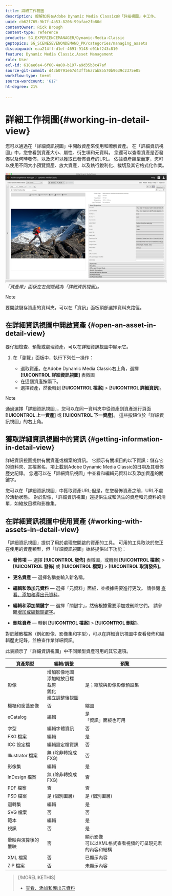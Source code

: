 ```yaml
---
title: 詳細工作視圖
description: 瞭解如何在Adobe Dynamic Media Classic的「詳細視圖」中工作。
uuid: cb62f765-9b7f-4a53-8206-99afae2fb80d
contentOwner: Rick Brough
content-type: reference
products: SG_EXPERIENCEMANAGER/Dynamic-Media-Classic
geptopics: SG_SCENESEVENONDEMAND_PK/categories/managing_assets
discoiquuid: eaa214ff-d1ef-4691-9148-d01bf243c810
feature: Dynamic Media Classic,Asset Management
role: User
exl-id: 618ae6a4-6f60-4a80-b197-a9d35b3c47af
source-git-commit: d43b0791e67d43ff56a7ab85570b9639c2375e05
workflow-type: tm+mt
source-wordcount: '617'
ht-degree: 21%

---
```


# 詳細工作視圖{#working-in-detail-view}

您可以通過在「詳細資訊視圖」中開啟資產來使用和瞭解資產。 在「詳細資訊視圖」中，您會看到資產大小、屬性、衍生項和元資料。 您還可以查看資產是否發佈以及何時發佈，以及您可以獲取已發佈資產的URL。 依據資產類型而定，您可以使用不同大小預覽資產、放大資產，以及執行銳利化、裁切及其它格式化作業。

<!-- 

Comment Type: remark
Last Modified By: Rick Brough (rbrough@adobe.com)
Last Modified Date: 2018-06-14T13:52:46.623-0400

<p>as_detail_view_popup.png found in Downloads on local in folder "scene7-images"</p>

 -->

![詳細資訊視圖](/help/assets/image_0.img.png)
*「資產庫」面板在左側隱藏為「詳細資訊視圖」。*

>[!NOTE]
>
>要開啟儲存資產的資料夾，可以在「資訊」面板頂部選擇資料夾路徑。

## 在詳細資訊視圖中開啟資產 {#open-an-asset-in-detail-view}

要仔細檢查、預覽或處理資產，可以在詳細資訊視圖中顯示它。

1. 在「瀏覽」面板中，執行下列任一操作：

   * 選取資產。在Adobe Dynamic Media Classic右上角，選擇 **[!UICONTROL 詳細資訊視圖]** 表徵圖
   * 在這個資產按兩下。
   * 選擇資產，然後轉到 **[!UICONTROL 檔案]** > **[!UICONTROL 詳細資訊]**。

>[!NOTE]
>
>通過選擇「詳細資訊視圖」，您可以在同一資料夾中從資產到資產進行頁面 **[!UICONTROL 上一資產]** 或 **[!UICONTROL 下一資產]**。 這些按鈕位於「詳細資訊視圖」的右上角。

## 獲取詳細資訊視圖中的資訊 {#getting-information-in-detail-view}

詳細資訊視圖提供有關資產或檔案的資訊。 它顯示有關項目的以下資訊：儲存它的資料夾、其檔案名、項上載到Adobe Dynamic Media Classic的日期及其發佈歷史記錄。 您還可以在「詳細資訊視圖」中查看和編輯元資料以及添加資產的關鍵字。

您可以在「詳細資訊視圖」中獲取資產URL;但是，在您發佈資產之前，URL不處於活動狀態。 對於影像，「詳細資訊視圖」還提供生成和派生的資產和元資料的清單，如縮放目標和影像集。

## 在詳細資訊視圖中使用資產 {#working-with-assets-in-detail-view}

「詳細資訊視圖」提供了用於處理您開啟的資產的工具。 可用的工具取決於您正在使用的資產類型，但「詳細資訊視圖」始終提供以下功能：

* **發佈項**  — 選擇 **[!UICONTROL 發佈]** 表徵圖，或轉到 **[!UICONTROL 檔案]** > **[!UICONTROL 發佈]** 或 **[!UICONTROL 檔案]** > **[!UICONTROL 取消發佈]**。

* **更名資產**  — 選擇名稱並輸入新名稱。

* **編輯和添加元資料**  — 選擇「元資料」面板，並根據需要進行更改。 請參閱 [查看、添加和導出元資料](/help/viewing-adding-exporting-metadata.md)。

* **編輯和添加關鍵字**  — 選擇「關鍵字」，然後根據需要添加或刪除它們。 請參閱[增加或編輯關鍵字](/help/viewing-adding-exporting-metadata.md)。

* **刪除資產**  — 轉到 **[!UICONTROL 檔案]** > **[!UICONTROL 刪除]**。

對於離散檔案（例如影像、影像集和字型），可以在詳細資訊視圖中查看發佈和編輯歷史記錄，並檢查作業詳細資訊。

此表顯示了「詳細資訊視圖」中不同類型資產可用的其它選項。

| 資產類型 | 編輯/調整 | 預覽 |
| --- | --- | --- |
| 影像 | 增加影像地圖<br>添加縮放目標<br>裁剪<br>銳化<br>建立調整後視圖 | 是；縮放與影像影像預設集 |
| 機櫃和窗蓋影像 | 否 | 縮圖 |
| eCatalog | 編輯 | 是<br>「資訊」面板也可用 |
| 字型 | 編輯字體資訊 | 否 |
| FXG 檔案 | 編輯 | 是 |
| ICC 設定檔 | 編輯設定檔資訊 | 否 |
| Illustrator 檔案 | 無 (除非轉換成 FXG) | 否 |
| 影像集 | 編輯 | 是 |
| InDesign 檔案 | 無 (除非轉換成 FXG) | 否 |
| PDF 檔案 | 否 | 否 |
| PSD 檔案 | 是 (個別圖層) | 是 (個別圖層) |
| 迴轉集 | 編輯 | 是 |
| SVG 檔案 | 否 | 否 |
| 範本 | 編輯 | 是 |
| 視訊 | 否 | 是 |
| 暈映與演算後的暈映 | 否 | 顯示影像<br>可以以XML格式查看視頻的可呈現元素的內容和結構 |
| XML 檔案 | 否 | 已顯示內容 |
| ZIP 檔案 | 否 | 未顯示內容 |

>[!MORELIKETHIS]
>
>* [查看、添加和導出元資料](viewing-adding-exporting-metadata.md#viewing_adding_and_exporting_metadata)


